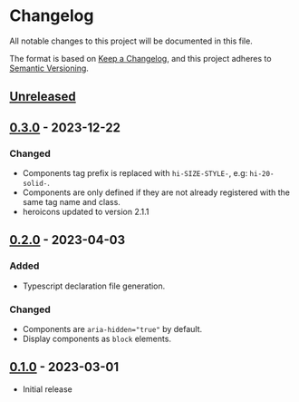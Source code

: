 # Changelog

All notable changes to this project will be documented in this file.

The format is based on [Keep a Changelog](https://keepachangelog.com/en/1.0.0/),
and this project adheres to [Semantic Versioning](https://semver.org/spec/v2.0.0.html).

## [Unreleased]

## [0.3.0] - 2023-12-22

### Changed

- Components tag prefix is replaced with `hi-SIZE-STYLE-`, e.g: `hi-20-solid-`.
- Components are only defined if they are not already registered with the same tag name and class.
- heroicons updated to version 2.1.1

## [0.2.0] - 2023-04-03

### Added

- Typescript declaration file generation.

### Changed

- Components are `aria-hidden="true"` by default.
- Display components as `block` elements.

## [0.1.0] - 2023-03-01

- Initial release

[unreleased]: https://github.com/malobre/heroicons-wc/compare/v0.3.0...HEAD
[0.3.0]: https://github.com/malobre/heroicons-wc/compare/v0.2.0...v0.3.0
[0.2.0]: https://github.com/malobre/heroicons-wc/compare/v0.1.0...v0.2.0
[0.1.0]: https://github.com/malobre/heroicons-wc/releases/tag/v0.1.0
